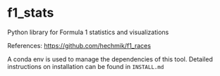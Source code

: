# f1_stats

Python library for Formula 1 statistics and visualizations

References: 
https://github.com/hechmik/f1_races

A conda env is used to manage the dependencies of this tool. Detailed
instructions on installation can be found in `INSTALL.md`

